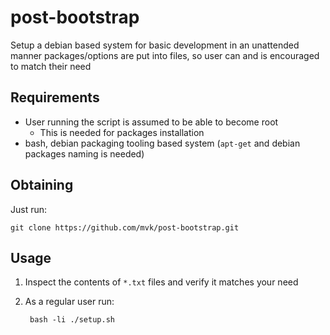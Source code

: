 post-bootstrap
==============

Setup a debian based system for basic development in an unattended manner
packages/options are put into files, so user can and is encouraged to match their need


Requirements
------------

* User running the script is assumed to be able to become root
  * This is needed for packages installation
* bash, debian packaging tooling based system (`apt-get` and debian packages naming is needed)

Obtaining
---------

Just run:
    
    git clone https://github.com/mvk/post-bootstrap.git


Usage
-----

1. Inspect the contents of `*.txt` files and verify it matches your need
2. As a regular user run:
        
        bash -li ./setup.sh
